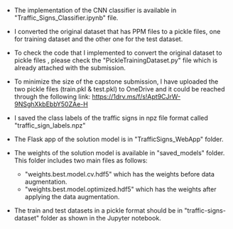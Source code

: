 - The implementation of the CNN classifier is available in "Traffic_Signs_Classifier.ipynb" file.
 
- I converted the original dataset that has PPM files to a pickle files, one for training dataset and the other one for the test dataset. 

 - To check the code that I implemented to convert the original dataset to pickle files , please check the "PickleTrainingDataset.py" file which is already attached with the submission.

 - To minimize the size of the capstone submission, I have uploaded the two pickle files (train.pkl & test.pkl) to OneDrive and it could be reached through the following link: https://1drv.ms/f/s!Apt9CJrW-9NSghXkbEbbY50ZAe-H

- I saved the class labels of the traffic signs in npz file format called "traffic_sign_labels.npz"

- The Flask app of the solution model is in "TrafficSigns_WebApp" folder.

- The weights of the solution model is available in "saved_models" folder. This folder includes two main files as follows:
	- "weights.best.model.cv.hdf5" which has the weights before data augmentation.
	- "weights.best.model.optimized.hdf5" which has the weights after applying the data augmentation.


- The train and test datasets in a pickle format should be in "traffic-signs-dataset" folder as shown in the Jupyter notebook.



